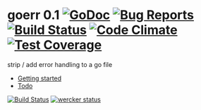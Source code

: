 # goerr 0.1 [![GoDoc](https://godoc.org/github.com/goerr/goerr?status.svg)](https://godoc.org/github.com/goerr/goerr) [![Bug Reports](https://badge.waffle.io/goerr/goerr.png?label=bug&title=bug%20reports)](http://waffle.io/goerr/goerr)  [![Build Status](https://travis-ci.org/goerr/goerr.svg?branch=master)](https://travis-ci.org/goerr/goerr) [![Code Climate](https://codeclimate.com/github/goerr/goerr/badges/gpa.svg)](https://codeclimate.com/github/goerr/goerr) [![Test Coverage](https://codeclimate.com/github/goerr/goerr/badges/coverage.svg)](https://codeclimate.com/github/goerr/goerr)

strip / add error handling to a go file

* [Getting started](https://github.com/goerr/goerr/wiki/Getting-started)
* [Todo](https://github.com/goerr/goerr/wiki/TODO)


[![Build Status](https://drone.io/github.com/goerr/goerr/status.png)](https://drone.io/github.com/goerr/goerr/latest)
[![wercker status](https://app.wercker.com/status/6ddf46e485350cb0f8575517e3e50b53/s "wercker status")](https://app.wercker.com/project/bykey/6ddf46e485350cb0f8575517e3e50b53)
